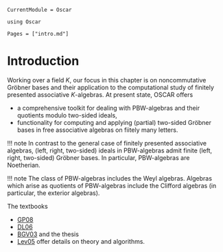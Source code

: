 ```@meta
CurrentModule = Oscar
```

```@setup oscar
using Oscar
```

```@contents
Pages = ["intro.md"]
```

# Introduction

Working over a field $K$, our focus in this chapter is on noncommutative Gröbner bases and their application
to the computational study of finitely presented associative $K$-algebras. At present state, OSCAR offers
- a comprehensive toolkit for dealing with PBW-algebras and their quotients modulo two-sided ideals,
- functionality for computing and applying (partial) two-sided Gröbner bases in free associative algebras on fiitely many letters.

!!! note
    In contrast to the general case of finitely presented associative algebras, (left, right, two-sided) ideals in PBW-algebras
    admit finite  (left, right, two-sided) Gröbner bases. In particular, PBW-algebras are Noetherian.

!!! note
    The class of PBW-algebras includes the Weyl algebras. Algebras which arise as quotients of PBW-algebras
    include the Clifford algebras (in particular, the exterior algebras).

The textbooks
- [GP08](@cite)
- [DL06](@cite)
- [BGV03](@cite)
and the thesis
- [Lev05](@cite)
offer details on theory and algorithms.
